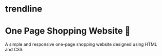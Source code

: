 # trendline
# One Page Shopping Website 🛒  
A simple and responsive one-page shopping website designed using HTML and CSS.  
